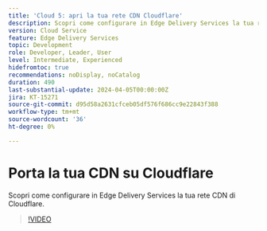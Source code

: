 ```yaml
---
title: 'Cloud 5: apri la tua rete CDN Cloudflare'
description: Scopri come configurare in Edge Delivery Services la tua rete CDN di Cloudflare.
version: Cloud Service
feature: Edge Delivery Services
topic: Development
role: Developer, Leader, User
level: Intermediate, Experienced
hidefromtoc: true
recommendations: noDisplay, noCatalog
duration: 490
last-substantial-update: 2024-04-05T00:00:00Z
jira: KT-15271
source-git-commit: d95d58a2631cfceb05df576f686cc9e22843f388
workflow-type: tm+mt
source-wordcount: '36'
ht-degree: 0%

---
```


# Porta la tua CDN su Cloudflare

Scopri come configurare in Edge Delivery Services la tua rete CDN di Cloudflare.

>[!VIDEO](https://video.tv.adobe.com/v/3428100/?quality=12&learn=on)
